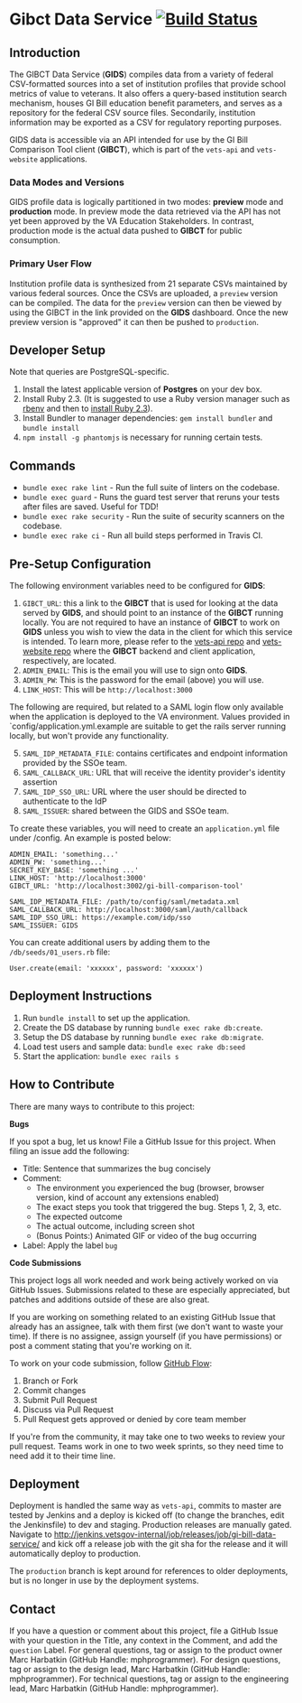 # Gibct Data Service [![Build Status](https://dev.va.gov/jenkins/buildStatus/icon?job=department-of-veterans-affairs/gibct-data-service/master)](http://jenkins.vetsgov-internal/job/department-of-veterans-affairs/job/gibct-data-service/job/master/)

## Introduction
The GIBCT Data Service (**GIDS**) compiles data from a variety of federal CSV-formatted sources into a set of
institution profiles that provide school metrics of value to veterans. It also offers a query-based institution search
mechanism, houses GI Bill education benefit parameters, and serves as a repository for the federal CSV source files.
Secondarily, institution information may be exported as a CSV for regulatory reporting purposes.

GIDS data is accessible via an API intended for use by the GI Bill Comparison Tool client (**GIBCT**), which is part of
the `vets-api` and `vets-website` applications.

### Data Modes and Versions
GIDS profile data is logically partitioned in two modes: **preview** mode and **production** mode. In preview mode the
data retrieved via the API has not yet been approved by the VA Education Stakeholders. In contrast, production mode is
the actual data pushed to **GIBCT** for public consumption.

### Primary User Flow
Institution profile data is synthesized from 21 separate CSVs maintained by various federal sources. Once the CSVs are
uploaded, a `preview` version can be compiled. The data for the `preview` version can then be viewed by using the GIBCT
in the link provided on the **GIDS** dashboard. Once the new preview version is "approved" it can then be pushed to
`production`.

## Developer Setup
Note that queries are PostgreSQL-specific.

1. Install the latest applicable version of **Postgres** on your dev box.
2. Install Ruby 2.3. (It is suggested to use a Ruby version manager such as [rbenv](https://github.com/rbenv/rbenv#installation) and then to [install Ruby 2.3](https://github.com/rbenv/rbenv#installing-ruby-versions)).
3. Install Bundler to manager dependencies: `gem install bundler` and `bundle install`
4. `npm install -g phantomjs` is necessary for running certain tests.

## Commands
- `bundle exec rake lint` - Run the full suite of linters on the codebase.
- `bundle exec guard` - Runs the guard test server that reruns your tests after files are saved. Useful for TDD!
- `bundle exec rake security` - Run the suite of security scanners on the codebase.
- `bundle exec rake ci` - Run all build steps performed in Travis CI.

## Pre-Setup Configuration
The following environment variables need to be configured for **GIDS**:

1. `GIBCT_URL`: this a link to the **GIBCT** that is used for looking at the data served by **GIDS**, and should
   point to an instance of the **GIBCT** running locally. You are not required to have an instance of **GIBCT**
	 to work on **GIDS** unless you wish to view the data in the client for which this service is intended. To learn
	 more, please refer to the [vets-api repo](https://github.com/department-of-veterans-affairs/vets-api) and
	 [vets-website repo](https://github.com/department-of-veterans-affairs/vets-website) where the **GIBCT** backend and
	 client application, respectively, are located.
2. `ADMIN_EMAIL`: This is the email you will use to sign onto **GIDS**.
3. `ADMIN_PW`: This is the password for the email (above) you will use.
4. `LINK_HOST`: This will be `http://localhost:3000`

The following are required, but related to a SAML login flow only available when the application is deployed to the VA environment. Values provided in `config/application.yml.example are suitable to get the rails server running locally, but won't provide any functionality.

5. `SAML_IDP_METADATA_FILE`: contains certificates and endpoint information provided by the SSOe team.
6. `SAML_CALLBACK_URL`: URL that will receive the identity provider's identity assertion
7. `SAML_IDP_SSO_URL`: URL where the user should be directed to authenticate to the IdP
8. `SAML_ISSUER`: shared between the GIDS and SSOe team.

To create these variables, you will need to create an `application.yml` file under /config. An example is posted below:

```
ADMIN_EMAIL: 'something...'
ADMIN_PW: 'something...'
SECRET_KEY_BASE: 'something ...'
LINK_HOST: 'http://localhost:3000'
GIBCT_URL: 'http://localhost:3002/gi-bill-comparison-tool'

SAML_IDP_METADATA_FILE: /path/to/config/saml/metadata.xml
SAML_CALLBACK_URL: http://localhost:3000/saml/auth/callback
SAML_IDP_SSO_URL: https://example.com/idp/sso
SAML_ISSUER: GIDS
```

You can create additional users by adding them to the `/db/seeds/01_users.rb` file:

```
User.create(email: 'xxxxxx', password: 'xxxxxx')
```

## Deployment Instructions
1. Run `bundle install` to set up the application.
2. Create the DS database by running `bundle exec rake db:create`.
3. Setup the DS database by running `bundle exec rake db:migrate`.
5. Load test users and sample data: `bundle exec rake db:seed`
5. Start the application: `bundle exec rails s`

## How to Contribute

There are many ways to contribute to this project:

**Bugs**

If you spot a bug, let us know! File a GitHub Issue for this project. When filing an issue add the following:

- Title: Sentence that summarizes the bug concisely
- Comment:
    - The environment you experienced the bug (browser, browser version, kind of account any extensions enabled)
    - The exact steps you took that triggered the bug. Steps 1, 2, 3, etc.
    - The expected outcome
    - The actual outcome, including screen shot
    - (Bonus Points:) Animated GIF or video of the bug occurring
- Label: Apply the label `bug`

**Code Submissions**

This project logs all work needed and work being actively worked on via GitHub Issues. Submissions related to these are especially appreciated, but patches and additions outside of these are also great.

If you are working on something related to an existing GitHub Issue that already has an assignee, talk with them first (we don't want to waste your time). If there is no assignee, assign yourself (if you have permissions) or post a comment stating that you're working on it.

To work on your code submission, follow [GitHub Flow](https://guides.github.com/introduction/flow/):

1. Branch or Fork
1. Commit changes
1. Submit Pull Request
1. Discuss via Pull Request
1. Pull Request gets approved or denied by core team member

If you're from the community, it may take one to two weeks to review your pull request. Teams work in one to two week sprints, so they need time to need add it to their time line.

## Deployment

Deployment is handled the same way as `vets-api`, commits to master are tested by Jenkins and a deploy is kicked off (to change the branches, edit the Jenkinsfile) to dev and staging. Production releases are manually gated. Navigate to http://jenkins.vetsgov-internal/job/releases/job/gi-bill-data-service/ and kick off a release job with the git sha for the release and it will automatically deploy to production.

The `production` branch is kept around for references to older deployments, but is no longer in use by the deployment systems.

## Contact

If you have a question or comment about this project, file a GitHub Issue with your question in the Title, any context in the Comment, and add the `question` Label. For general questions, tag or assign to the product owner Marc Harbatkin (GitHub Handle: mphprogrammer). For design questions, tag or assign to the design lead,  Marc Harbatkin (GitHub Handle: mphprogrammer). For technical questions, tag or assign to the engineering lead, Marc Harbatkin (GitHub Handle: mphprogrammer).
